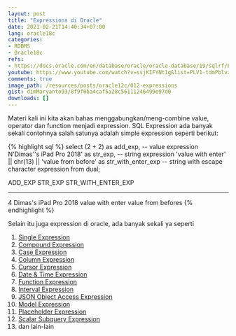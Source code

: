 ```yaml
---
layout: post
title: "Expressions di Oracle"
date: 2021-02-21T14:40:34+07:00
lang: oracle18c
categories:
- RDBMS
- Oracle18c
refs: 
- https://docs.oracle.com/en/database/oracle/oracle-database/19/sqlrf/Expressions.html#GUID-E7A5363C-AEE9-4809-99C1-1A9C6E3AE017
youtube: https://www.youtube.com/watch?v=ssjKIFYNt1g&list=PLV1-tdmPblvzqS-Z57hZ_spTRtVvnYYpV&index=60
comments: true
image_path: /resources/posts/oracle12c/012-expressions
gist: dimMaryanto93/8f9f0ba4caf5a28c56111246499e97d0
downloads: []
---
```



Materi kali ini kita akan bahas menggabungkan/meng-combine value, operator dan function menjadi expression. SQL Expression ada banyak sekali contohnya salah satunya adalah simple expression seperti berikut:

{% highlight sql %}
select (2 + 2)                                   as add_exp,           -- value expression
       N'Dimas''s iPad Pro 2018'                 as str_exp,           -- string expression
       'value with enter' || chr(13) || 'value from before' as str_with_enter_exp -- string with escape character expression
from dual;

   ADD_EXP STR_EXP               STR_WITH_ENTER_EXP
---------- --------------------- ----------------------------------
4          Dimas's iPad Pro 2018 value with enter
value from befores
{% endhighlight %}

Selain itu juga expression di oracle, ada banyak sekali ya seperti

1. [Single Expression](https://docs.oracle.com/en/database/oracle/oracle-database/19/sqlrf/Simple-Expressions.html#GUID-0E033897-60FB-40D7-A5F3-498B0FCC31B0)
2. [Compound Expression](https://docs.oracle.com/en/database/oracle/oracle-database/19/sqlrf/Compound-Expressions.html#GUID-533C7BA0-C8B4-4323-81EA-1379657AF64A)
3. [Case Expression](https://docs.oracle.com/en/database/oracle/oracle-database/19/sqlrf/CASE-Expressions.html#GUID-CA29B333-572B-4E1D-BA64-851FABDBAE96)
4. [Column Expression](https://docs.oracle.com/en/database/oracle/oracle-database/19/sqlrf/Column-Expressions.html#GUID-B16B2D82-5D4B-485B-AE20-160EC0C7137A)
5. [Cursor Expression](https://docs.oracle.com/en/database/oracle/oracle-database/19/sqlrf/CURSOR-Expressions.html#GUID-B28362BE-8831-4687-89CF-9F77DB3698D2)
6. [Date & Time Expression](https://docs.oracle.com/en/database/oracle/oracle-database/19/sqlrf/Datetime-Expressions.html#GUID-F72A753A-98A4-4EBD-84E9-C014CE058384)
7. [Function Expression](https://docs.oracle.com/en/database/oracle/oracle-database/19/sqlrf/Function-Expressions.html#GUID-C47F0B7D-9058-481F-815E-A31FB21F3BD5)
8. [Interval Expression](https://docs.oracle.com/en/database/oracle/oracle-database/19/sqlrf/Interval-Expressions.html#GUID-EB9B5B5D-357B-494C-A237-153A2CF8425C)
9. [JSON Object Access Expression](https://docs.oracle.com/en/database/oracle/oracle-database/19/sqlrf/JSON-Object-Access-Expressions.html#GUID-09D1A154-335D-484E-A7A2-DA1983CD511C)
10. [Model Expression](https://docs.oracle.com/en/database/oracle/oracle-database/19/sqlrf/Model-Expressions.html#GUID-83D3FD56-8346-4D3F-A49E-5FE41FE19257)
11. [Placeholder Expression](https://docs.oracle.com/en/database/oracle/oracle-database/19/sqlrf/Placeholder-Expressions.html#GUID-B98B5394-A573-4BF8-9EC3-7B1BB1130553)
12. [Scalar Subquery Expression](https://docs.oracle.com/en/database/oracle/oracle-database/19/sqlrf/Scalar-Subquery-Expressions.html#GUID-475D80C3-C873-4475-AB1A-8837C5CF8CE4)
13. dan lain-lain

